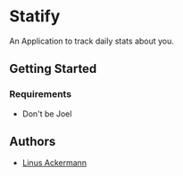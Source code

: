 # Statify
An Application to track daily stats about you.

## Getting Started
### Requirements
- Don't be Joel

## Authors

- [Linus Ackermann](https://github.com/superserfer)
